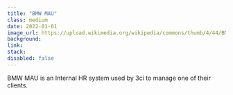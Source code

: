 ```yaml
---
title: "BMW MAU"
class: medium
date: 2022-01-01
image_url: https://upload.wikimedia.org/wikipedia/commons/thumb/4/44/BMW.svg/600px-BMW.svg.png?20200406052529
background:
link:
stack:
disabled: false
---
```


BMW MAU is an Internal HR system used by 3ci to manage one of their clients.
